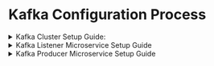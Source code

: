 # Kafka Configuration Process
<details>

<summary>Kafka Cluster Setup Guide:</summary>

Kafka with KRaft
Generate a Cluster UUID
```ruby
$ KAFKA_CLUSTER_ID="$(bin/kafka-storage.sh random-uuid)"
```
Format Log Directories
```ruby
$ bin/kafka-storage.sh format -t $KAFKA_CLUSTER_ID -c config/kraft/server.properties
```
Start the Kafka Server
```ruby
$ bin/kafka-server-start.sh config/kraft/server.properties
````
Once the Kafka server has successfully launched, you will have a basic Kafka environment running and ready to use.

TERMINATE THE KAFKA ENVIRONMENT
Now that you reached the end of the quickstart, feel free to tear down the Kafka environment—or continue playing around.
Stop the producer and consumer clients with Ctrl-C, if you haven't done so already.
Stop the Kafka broker with Ctrl-C.
Lastly, if the Kafka with ZooKeeper section was followed, stop the ZooKeeper server with Ctrl-C.
If you also want to delete any data of your local Kafka environment including any events you have created along the way, run the command:
```ruby
$ rm -rf /tmp/kafka-logs /tmp/zookeeper /tmp/kraft-combined-logs
```
</details>

<details>

<summary> Kafka Listener Microservice Setup Guide</summary>



### Step 01 : add kafka.properties file


```ruby
##################################################################################################################
#######  Kafka properties  #######################################################################################
##################################################################################################################


spring.kafka.consumer.bootstrap-servers=localhost:9092
spring.kafka.consumer.group-id=group-1
#spring.kafka.consumer.auto-offset-reset=earliest
#spring.kafka.consumer.key-deserializer=org.apache.kafka.common.serialization.StringDeserializer
#spring.kafka.consumer.value-deserializer=org.apache.kafka.common.serialization.StringDeserializer


spring.kafka.consumer.key-deserializer= org.apache.kafka.common.serialization.StringDeserializer
#spring.kafka.consumer.value-deserializer= org.springframework.kafka.support.serializer.StringDeserializer
spring.kafka.consumer.value-deserializer= org.springframework.kafka.support.serializer.JsonDeserializer
spring.kafka.consumer.properties.spring.json.trusted.packages=*


kafka.mail.topic = notification-mail-events

````















### Step 02 : add parseFromJsonString method in DTO (EmailDetailsDto) class


```ruby
import com.fasterxml.jackson.core.JsonProcessingException;
import com.fasterxml.jackson.databind.ObjectMapper;
import jakarta.validation.constraints.Email;
import jakarta.validation.constraints.NotNull;
import jakarta.validation.constraints.Size;
import lombok.AllArgsConstructor;
import lombok.Data;
import lombok.NoArgsConstructor;


@Data
@AllArgsConstructor
@NoArgsConstructor
public class EmailDetailsDto {
   @NotNull(message = "recipient cannot be null")
   @Email(message = "must be a valid email")
   @Size(max = 50)
   private String recipient;
   private String msgBody;
   private String subject;
   private String paymentId;


   /**
    * Parses a JSON-formatted string into an   {@code EmailDetailsDto} object.
    *
    * This method uses the Jackson ObjectMapper to deserialize a JSON string
    * representing an {@code EmailDetailsDto} object. If the deserialization is
    * successful, an instance of {@code EmailDetailsDto} is returned.
    *
    * @param jsonString The JSON-formatted string to be parsed into an object.
    * @return An {@code EmailDetailsDto} object if the parsing is successful; otherwise, returns null.
    * @throws IllegalArgumentException If the provided JSON string is null or empty.
    * @throws RuntimeException If an error occurs during the deserialization process,
    *                          such as an invalid JSON format or incompatible data types.
    */
   public static EmailDetailsDto parseFromJsonString(String jsonString) {
       try {
           ObjectMapper objectMapper = new ObjectMapper();
           return objectMapper.readValue(jsonString, EmailDetailsDto.class);
       } catch (JsonProcessingException e) {
           // Handle the exception (e.g., log it or throw a custom exception)
           e.printStackTrace();
           return null;
       }
   }
}

````



### Step 03 : add KafkaMailConfig.java file



```ruby

import com.tnpay.notificationmicroservice.dto.EmailDetailsDto;
import com.tnpay.notificationmicroservice.util.MailSenderUtil;
import org.springframework.context.annotation.Configuration;
import org.springframework.kafka.annotation.KafkaListener;
import org.springframework.mail.MailException;


@Configuration
public class KafkaMailConfig {


   public static final String MAIL_TOPIC = "notification-mail-events";
   public static final String GROUP_ID = "group-1";
   private final MailSenderUtil mailSenderUtil;


   public KafkaMailConfig(MailSenderUtil mailSenderUtil) {
       this.mailSenderUtil = mailSenderUtil;
   }


   /**
    * Listens for incoming messages from the Kafka topic specified by MAIL_TOPIC and processes them.
    * <p>
    * This method acts as a Kafka message listener, receiving messages from the specified topic and
    * processing them to send emails using the configured mail sender utility.
    *
    * @param message The incoming Kafka message containing JSON-formatted data representing an email.
    * @throws RuntimeException If an error occurs during message processing, such as parsing errors,
    *                          mail sending failures, or other runtime exceptions.
    */
   @KafkaListener(topics = MAIL_TOPIC, groupId = GROUP_ID)
   public void sendMail(String message) {
       System.out.println("kafka message: " + message);
       EmailDetailsDto parsedEmailDetailsDto = EmailDetailsDto.parseFromJsonString(message);
       // Check if the parsing was successful
       if (parsedEmailDetailsDto != null) {
           System.out.println("Parsed EmailDetailsDto: " + parsedEmailDetailsDto);
           try {
               mailSenderUtil.mailSending(parsedEmailDetailsDto);
           } catch (MailException e) {
               throw new RuntimeException("Mail sending Exception: " + e.getMessage());
           }
       } else {
           System.out.println("Failed to parse JSON string.");
       }
   }
}

````
</details>

<details>

<summary> Kafka Producer Microservice Setup Guide
</summary>

### Step 01 : add kafka Producer properties
```ruby
#Producer configuration
spring.kafka.producer.bootstrap-servers=localhost:9092
spring.kafka.producer.key-serializer=org.apache.kafka.common.serialization.StringSerializer
spring.kafka.producer.value-serializer=org.apache.kafka.common.serialization.StringSerializer

````



### Step 02 : add KafkaConfig.java classfile
```ruby
import org.apache.kafka.clients.admin.NewTopic;
import org.springframework.context.annotation.Bean;
import org.springframework.context.annotation.Configuration;
import org.springframework.kafka.config.TopicBuilder;


@Configuration
public class KafkaConfig {


   @Bean
   public NewTopic topic() {
       return TopicBuilder
               .name(AppConstants.MAIL_TOPIC)
               // .name(AppConstants.ORDER_TOPIC_NAME)
               //.partitions(3)
               // .replicas(3)
               .build();
   }
}


````





### Step 03 : add “parseToJsonString” -method to DTO class
```ruby
public String parseToJsonString() {
   try {
       ObjectMapper objectMapper = new ObjectMapper();
       return objectMapper.writeValueAsString(this);
   } catch (JsonProcessingException e) {
       // Handle the exception (e.g., log it or throw a custom exception)
       e.printStackTrace();
       return null;
   }
}

````







### Step 04 : add KafkaService.java classfile
```ruby
/**
* Updates a notification by sending the provided {@code EmailDetailsDto} as a message to a Kafka topic.
*
* This method sends the serialized JSON representation of the {@code EmailDetailsDto} object to a Kafka topic
* named {@link AppConstants#MAIL_TOPIC}. The Kafka topic is intended for processing and handling email notifications.
*
* @param mail The {@code EmailDetailsDto} object representing the notification to be updated.
* @return {@code true} if the notification update message is successfully sent to Kafka; otherwise, {@code false}.
* @throws IllegalArgumentException If the provided {@code EmailDetailsDto} object is null.
* @throws RuntimeException If an error occurs during the serialization of the {@code EmailDetailsDto} object or
*                          while sending the message to Kafka, resulting in a runtime exception.
*/



public boolean updateNotification(EmailDetailsDto mail) {
   if (mail == null) {
       throw new IllegalArgumentException("EmailDetailsDto cannot be null.");
   }


   try {
       // Send the serialized JSON representation of the EmailDetailsDto to Kafka
       kafkaTemplate.send(AppConstants.MAIL_TOPIC,
               mail.parseToJsonString());
       return true;
   } catch (Exception e) {
       // Handle exceptions, log the error, and propagate a runtime exception
       throw new RuntimeException("Error updating notification: " + e.getMessage(), e);
   }
}


````

</details>












